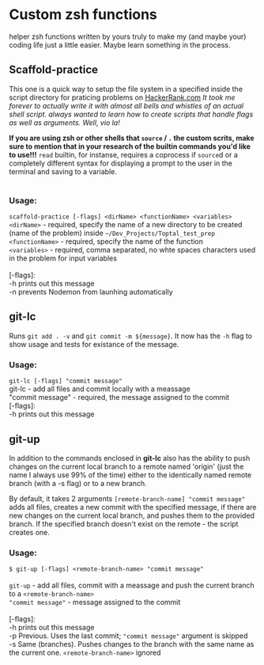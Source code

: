 # Custom zsh functions

helper zsh functions written by yours truly to make my (and maybe your) coding life just a little easier. Maybe learn something in the process.

## Scaffold-practice

This one is a quick way to setup the file system in a specified inside the script directory for praticing problems on [HackerRank.com](https://www.hackerrank.com/)
_It took me forever to actually write it with almost all bells and whistles of an actual shell script. always wanted to learn how to create scripts that handle flags as well as arguments. Well, vio la!_

**If you are using zsh or other shells that `source` / `.` the custom scrits, make sure to mention that in your research of the builtin commands you'd like to use!!!**
`read` builtin, for instanse, requires a coprocess if `source`d or a completely different syntax for displaying a prompt to the user in the terminal and saving to a variable.<br /><br />

### Usage:
`scaffold-practice [-flags] <dirName> <functionName> <variables>`<br />
`<dirName>` - required, specify the name of a new directory to be created (name of the problem) inside `~/Dev_Projects/Toptal_test_prep`<br />
`<functionName>` - required, specify the name of the function <br />
`<variables>` - required, comma separated, no whte spaces characters used in the problem for input variables <br /><br />
[-flags]:<br />
-h   prints out this message<br />
-n   prevents Nodemon from launhing automatically<br />

## git-lc

Runs `git add . -v` and `git commit -m ${message}`. It now has the `-h` flag to show usage and tests for existance of the message. <br />

### Usage:
`git-lc [-flags] "commit message"`<br />
git-lc - add all files and commit locally with a meassage<br />
"commit message" - required, the message assigned to the commit<br />
[-flags]:<br />
-h    prints out this message

## git-up

In addition to the commands enclosed in **git-lc** also has the ability to push changes on the current local branch to a remote named 'origin' (just the name I always use 99% of the time) either to the identically named remote branch (with a -s flag) or to a new branch.

By default, it takes 2 arguments `[remote-branch-name] "commit message"` adds all files, creates a new commit with the specified message, if there are new changes on the current local branch, and pushes them to the provided branch. If the specified branch doesn't exist on the remote - the script creates one.

### Usage:
`$ git-up [-flags] <remote-branch-name> "commit message"` <br />
<br />
`git-up` - add all files, commit with a meassage and push the current branch to a `<remote-branch-name>`<br />
`"commit message"` - message assigned to the commit<br /><br />
[-flags]:<br />
  -h    prints out this message<br />
  -p    Previous. Uses the last commit; `"commit message"` argument is skipped<br />
  -s    Same (branches). Pushes changes to the branch with the same name as the current one. `<remote-branch-name>` ignored
